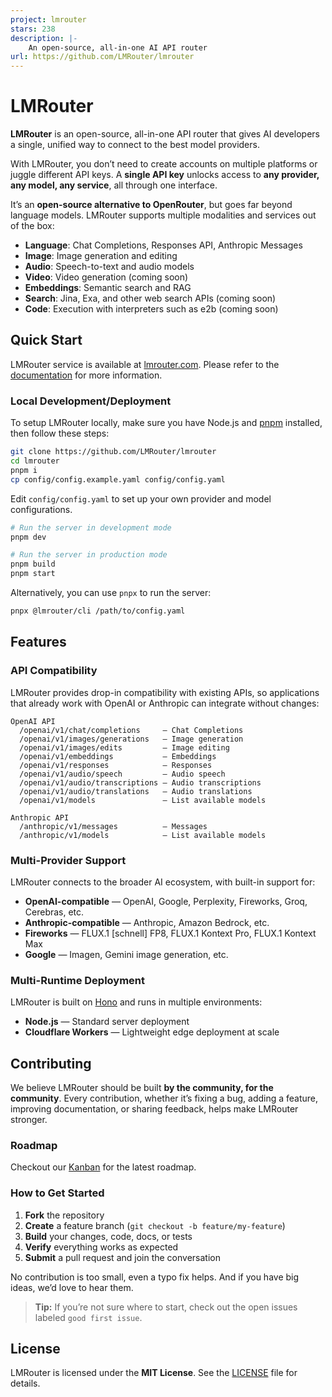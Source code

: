 ```yaml
---
project: lmrouter
stars: 238
description: |-
    An open-source, all-in-one AI API router
url: https://github.com/LMRouter/lmrouter
---
```


# LMRouter

**LMRouter** is an open-source, all-in-one API router that gives AI developers a single, unified way to connect to the best model providers.

With LMRouter, you don’t need to create accounts on multiple platforms or juggle different API keys. A **single API key** unlocks access to **any provider, any model, any service**, all through one interface.

It’s an **open-source alternative to OpenRouter**, but goes far beyond language models. LMRouter supports multiple modalities and services out of the box:

- **Language**: Chat Completions, Responses API, Anthropic Messages
- **Image**: Image generation and editing
- **Audio**: Speech-to-text and audio models
- **Video**: Video generation (coming soon)
- **Embeddings**: Semantic search and RAG
- **Search**: Jina, Exa, and other web search APIs (coming soon)
- **Code**: Execution with interpreters such as e2b (coming soon)

## Quick Start

LMRouter service is available at [lmrouter.com](https://lmrouter.com). Please refer to the [documentation](https://docs.lmrouter.com/) for more information.

### Local Development/Deployment

To setup LMRouter locally, make sure you have Node.js and [pnpm](https://pnpm.io/installation) installed, then follow these steps:

```bash
git clone https://github.com/LMRouter/lmrouter
cd lmrouter
pnpm i
cp config/config.example.yaml config/config.yaml
```

Edit `config/config.yaml` to set up your own provider and model configurations.

```bash
# Run the server in development mode
pnpm dev

# Run the server in production mode
pnpm build
pnpm start
```

Alternatively, you can use `pnpx` to run the server:

```bash
pnpx @lmrouter/cli /path/to/config.yaml
```

## Features

### API Compatibility

LMRouter provides drop-in compatibility with existing APIs, so applications that already work with OpenAI or Anthropic can integrate without changes:

```
OpenAI API
  /openai/v1/chat/completions     — Chat Completions
  /openai/v1/images/generations   — Image generation
  /openai/v1/images/edits         — Image editing
  /openai/v1/embeddings           — Embeddings
  /openai/v1/responses            — Responses
  /openai/v1/audio/speech         — Audio speech
  /openai/v1/audio/transcriptions — Audio transcriptions
  /openai/v1/audio/translations   — Audio translations
  /openai/v1/models               — List available models

Anthropic API
  /anthropic/v1/messages          — Messages
  /anthropic/v1/models            — List available models
```

### Multi-Provider Support

LMRouter connects to the broader AI ecosystem, with built-in support for:

- **OpenAI-compatible** — OpenAI, Google, Perplexity, Fireworks, Groq, Cerebras, etc.
- **Anthropic-compatible** — Anthropic, Amazon Bedrock, etc.
- **Fireworks** — FLUX.1 [schnell] FP8, FLUX.1 Kontext Pro, FLUX.1 Kontext Max
- **Google** — Imagen, Gemini image generation, etc.

### Multi-Runtime Deployment

LMRouter is built on [Hono](https://hono.dev/) and runs in multiple environments:

- **Node.js** — Standard server deployment
- **Cloudflare Workers** — Lightweight edge deployment at scale

## Contributing

We believe LMRouter should be built **by the community, for the community**. Every contribution, whether it’s fixing a bug, adding a feature, improving documentation, or sharing feedback, helps make LMRouter stronger.

### Roadmap

Checkout our [Kanban](https://github.com/orgs/LMRouter/projects/1) for the latest roadmap.

### How to Get Started

1. **Fork** the repository
2. **Create** a feature branch (`git checkout -b feature/my-feature`)
3. **Build** your changes, code, docs, or tests
4. **Verify** everything works as expected
5. **Submit** a pull request and join the conversation

No contribution is too small, even a typo fix helps. And if you have big ideas, we’d love to hear them.

> **Tip:** If you’re not sure where to start, check out the open issues labeled `good first issue`.

## License

LMRouter is licensed under the **MIT License**. See the [LICENSE](LICENSE) file for details.

